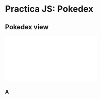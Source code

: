 # Practica JS: Pokedex
## Pokedex view
<!-- ![Pokedex html](./pokedex.png) -->
![Pokedex html](./pokedex.html)

### A